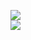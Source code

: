 [![](https://img.shields.io/badge/Made%20With-Github%20Spray-lightgrey.svg?style=for-the-badge&logo=github)](https://github.com/Annihil/github-spray#19515)  
[![](https://i.imgur.com/2DrTn0Z.gif)](https://github.com/Annihil/github-spray)